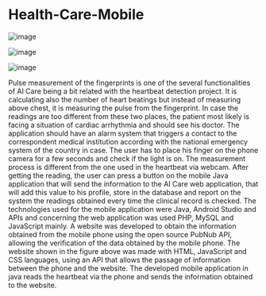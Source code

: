 # Health-Care-Mobile

![image](https://user-images.githubusercontent.com/26171557/187051778-0952d10f-3763-4d17-868b-6a1999cd1c0f.png)


![image](https://user-images.githubusercontent.com/26171557/187051782-58e31776-3809-4d8a-97db-069904d3aa59.png)


![image](https://user-images.githubusercontent.com/26171557/187051917-f4f49e93-5339-4e3a-a8f4-148a4f77ab21.png)


Pulse measurement of the fingerprints is one of the several functionalities of AI Care being a bit related with the heartbeat detection project. It is calculating also the number of heart beatings but instead of measuring above chest, it is measuring the pulse from the fingerprint. In case the readings are too different from these two places, the patient most likely is facing a situation of cardiac arrhythmia and should see his doctor.
The application should have an alarm system that triggers a contact to the correspondent medical institution according with the national emergency system of the country in case. The user has to place his finger on the phone camera for a few seconds and check if the light is on. The measurement process is different from the one used in the heartbeat via webcam. After getting the reading, the user can press a button on the mobile Java application that will send the information to the AI Care web application, that will add this value to his profile, store in the database and report on the system the readings obtained every time the clinical record is checked.
The technologies used for the mobile application were Java, Android Studio and APIs and concerning the web application was used PHP, MySQL and JavaScript mainly.
A website was developed to obtain the information obtained from the mobile phone using the open source PubNub API, allowing the verification of the data obtained by the mobile phone. The website shown in the figure above was made with HTML, JavaScript and CSS languages, using an API that allows the passage of information between the phone and the website. The developed mobile application in java reads the heartbeat via the phone and sends the information obtained to the website.
